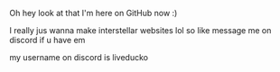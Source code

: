 Oh hey look at that I'm here on GitHub now :)

I really jus wanna make interstellar websites lol so like message me on discord if u have em

my username on discord is liveducko

<!---
LiveDucko/LiveDucko is a ✨ special ✨ repository because its `README.md` (this file) appears on your GitHub profile.
You can click the Preview link to take a look at your changes.
--->
